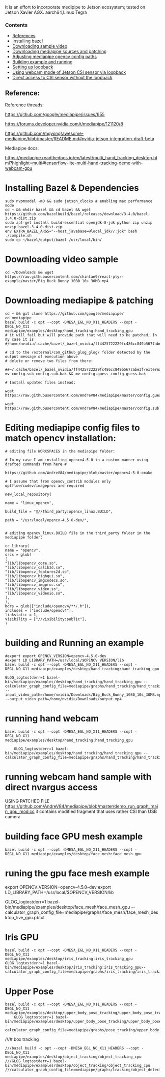 It is an effort to incorporate medipipe to Jetson ecosystem; tested on Jetson Xavier AGX. aarch64,Linux Tegra
### Contents
- [References](#references)
- [Installing bazel](#installing-bazel--dependencies)
- [Downloading sample video](#downloading-video-sample)
- [Downloading mediapipe sources and patching](#downloading-mediapipe--patching)
- [Adjusting mediapipe opencv config paths](#editing-mediapipe-config-files-to-match-opencv-installation)
- [Building example and running](#building-and-running-an-example)
- [Setting up loopback](#using-cpu-expensive-v4l2loopback-for-webcamera-mode-of-nvargus-csi-jetson-sensor)
- [Using webcam mode of Jetson CSI sensor via loopback](#running-hand-webcam-sample-using-v4l2loop-above)
- [Direct access to CSI sensor without the loopback](#under-construction-running-webcam-hand-sample-with-direct-nvargus-access)

        
## Reference:

Reference threads:

https://github.com/google/mediapipe/issues/655

https://forums.developer.nvidia.com/t/mediapipe/121120/8

https://github.com/mgyong/awesome-mediapipe/blob/master/README.md#nvidia-jetson-integration-draft-beta

Mediapipe docs:

https://mediapipe.readthedocs.io/en/latest/multi_hand_tracking_desktop.html?highlight=multi#tensorflow-lite-multi-hand-tracking-demo-with-webcam-gpu

# Installing Bazel & Dependencies
```
sudo nvpmoodel -m0 && sudo jetson_clocks # enabling max performance mode
cd ~ && mkdir bazel && cd bazel && wget https://github.com/bazelbuild/bazel/releases/download/3.4.0/bazel-3.4.0-dist.zip
sudo apt-get install build-essential openjdk-8-jdk python zip unzip
unzip bazel-3.4.0-dist.zip
env EXTRA_BAZEL_ARGS="--host_javabase=@local_jdk//:jdk" bash ./compile.sh
sudo cp ~/bazel/output/bazel /usr/local/bin/
```

# Downloading video sample 
```
cd ~/Downloads && wget https://raw.githubusercontent.com/chintan9/react-plyr-example/master/Big_Buck_Bunny_1080_10s_30MB.mp4
```
# Downloading mediapipe & patching

```
cd ~ && git clone https://github.com/google/mediapipe/
cd mediapipe
bazel build -c opt --copt -DMESA_EGL_NO_X11_HEADERS --copt -DEGL_NO_X11  mediapipe/examples/desktop/hand_tracking:hand_tracking_gpu
# it will fail but will provide path that will need to be patched; In my case it is
#/home/nvidia/.cache/bazel/_bazel_nvidia/ff4425722229fc486cc849b5677abe3f/external/com_github_glog_glog/
```
```
# cd to the /external/com_github_glog_glog/ folder detected by the output message of execution above
# delete or remove two files from there:
```
```
##~/.cache/bazel/_bazel_nvidia/ff4425722229fc486cc849b5677abe3f/external/com_github_glog_glog$ mv config.sub config.sub.bak && mv config.guess config.guess.bak
```

```
# Install updated files instead:

wget https://raw.githubusercontent.com/AndreV84/mediapipe/master/config.guess

wget https://raw.githubusercontent.com/AndreV84/mediapipe/master/config.sub
```

# Editing mediapipe config files to match opencv installation:
```
# editing file WORKSPACES in the mediapipe folder:

# In my case I am installing opencv4.5-0 in a custom manner using drafted commands from here # 

https://github.com/AndreV84/mediapipe/blob/master/opencv4-5-0-cmake

# I assume that from opencv_contrib modules only optflow/cudev/imageproc are required
```
```
new_local_repository(

name = "linux_opencv",

build_file = "@//third_party:opencv_linux.BUILD",

path = "/usr/local/opencv-4.5.0-dev/",
```
```
```
```
# editing opencv_linux.BUILD file in the third_party folder in the mediapipe folder:
```
```
cc_library(
name = "opencv",
srcs = glob(
[
"lib/libopencv_core.so",
"lib/libopencv_calib3d.so",
"lib/libopencv_features2d.so",
"lib/libopencv_highgui.so",
"lib/libopencv_imgcodecs.so",
"lib/libopencv_imgproc.so",
"lib/libopencv_video.so",
"lib/libopencv_videoio.so",
],
),
hdrs = glob(["include/opencv4/**/.h"]),
includes = ["include/opencv4"],
linkstatic = 1,
visibility = ["//visibility:public"],
)
```
# building and Running an example
```
#export export OPENCV_VERSION=opencv-4.5.0-dev
#export LD_LIBRARY_PATH=/usr/local/$OPENCV_VERSION/lib
bazel build -c opt --copt -DMESA_EGL_NO_X11_HEADERS --copt -DEGL_NO_X11 mediapipe/examples/desktop/hand_tracking:hand_tracking_gpu

GLOG_logtostderr=1 bazel-bin/mediapipe/examples/desktop/hand_tracking/hand_tracking_gpu --calculator_graph_config_file=mediapipe/graphs/hand_tracking/hand_tracking_mobile.pbtxt --input_video_path=/home/nvidia/Downloads/Big_Buck_Bunny_1080_10s_30MB.mp4 --output_video_path=/home/nvidia/Downloads/output.mp4
```



# running hand webcam 


```
bazel build -c opt --copt -DMESA_EGL_NO_X11_HEADERS --copt -DEGL_NO_X11     mediapipe/examples/desktop/hand_tracking:hand_tracking_gpu
    
    GLOG_logtostderr=1 bazel-bin/mediapipe/examples/desktop/hand_tracking/hand_tracking_gpu --calculator_graph_config_file=mediapipe/graphs/hand_tracking/hand_tracking_mobile.pbtxt

```
#  running webcam hand sample with direct nvargus access
USING PATCHED FILE https://github.com/AndreV84/mediapipe/blob/master/demo_run_graph_main_gpu_mod.cc 
it contains modified fragment that uses rather CSI than USB camera

#  building face GPU mesh example
```
bazel build -c opt --copt -DMESA_EGL_NO_X11_HEADERS --copt -DEGL_NO_X11 mediapipe/examples/desktop/face_mesh:face_mesh_gpu
```
 # runing the gpu face mesh example
 export OPENCV_VERSION=opencv-4.5.0-dev
  export LD_LIBRARY_PATH=/usr/local/$OPENCV_VERSION/lib

GLOG_logtostderr=1 bazel-bin/mediapipe/examples/desktop/face_mesh/face_mesh_gpu --calculator_graph_config_file=mediapipe/graphs/face_mesh/face_mesh_desktop_live_gpu.pbtxt
   # Iris GPU
    bazel build -c opt --copt -DMESA_EGL_NO_X11_HEADERS --copt -DEGL_NO_X11  mediapipe/examples/desktop/iris_tracking:iris_tracking_gpu
    GLOG_logtostderr=1 bazel-bin/mediapipe/examples/desktop/iris_tracking:iris_tracking_gpu--calculator_graph_config_file=mediapipe/graphs/iris_tracking/iris_tracking_gpu.pbtxt

# Upper Pose
```
bazel build -c opt --copt -DMESA_EGL_NO_X11_HEADERS --copt -DEGL_NO_X11  mediapipe/examples/desktop/upper_body_pose_tracking/upper_body_pose_tracking_gpu
    GLOG_logtostderr=1 bazel-bin/mediapipe/examples/desktop/upper_body_pose_tracking/upper_body_pose_tracking_gpu--calculator_graph_config_file=mediapipe/graphs/pose_tracking/upper_body_pose_tracking_gpu.pbtxt
 ```   
///# box tracking
```
///bazel build -c opt --copt -DMESA_EGL_NO_X11_HEADERS --copt -DEGL_NO_X11  mediapipe/examples/desktop/object_tracking/object_tracking_cpu
///GLOG_logtostderr=1 bazel-bin/mediapipe/examples/desktop/object_tracking/object_tracking_cpu ///calculator_graph_config_file=mediapipe/graphs/tracking/object_detection_tracking_desktop_live.pbtxt

